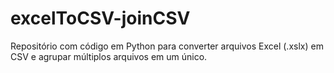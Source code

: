 # excelToCSV-joinCSV
Repositório com código em Python para converter arquivos Excel (.xslx) em CSV e agrupar múltiplos arquivos em um único. 

